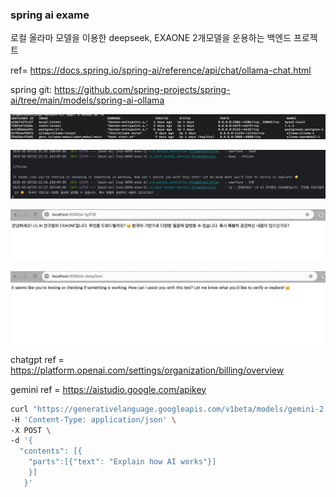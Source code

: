 ### spring ai exame

로컬 올라마 모델을 이용한
deepseek, EXAONE 2개모델을 운용하는 백엔드 프로젝트

ref= https://docs.spring.io/spring-ai/reference/api/chat/ollama-chat.html

spring git: https://github.com/spring-projects/spring-ai/tree/main/models/spring-ai-ollama

![img.png](src/main/resources/static/img.png)

![img_1.png](src/main/resources/static/img_1.png)

![img_2.png](src/main/resources/static/img_2.png)

![img_3.png](src/main/resources/static/img_3.png)

chatgpt
ref = https://platform.openai.com/settings/organization/billing/overview

gemini 
ref = https://aistudio.google.com/apikey

```bash
curl "https://generativelanguage.googleapis.com/v1beta/models/gemini-2.0-flash:generateContent?key=GEMINI_API_KEY" \
-H 'Content-Type: application/json' \
-X POST \
-d '{
  "contents": [{
    "parts":[{"text": "Explain how AI works"}]
    }]
   }'
```


